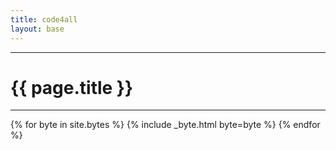 ```yaml
---
title: code4all
layout: base
---
```


<div class="row">
    <div class="col-12">
        <hr/>
        <h1>{{ page.title }}</h1>
        <hr/>
        <div class="row">
            <div class="card-columns">
            {% for byte in site.bytes %}
                    {% include _byte.html byte=byte %}
            {% endfor %}
            </div>
        </div>
</div>
